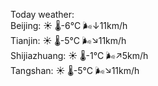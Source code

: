Today weather:  
Beijing: ☀️   🌡️-6°C 🌬️↓11km/h  
Tianjin: ☀️   🌡️-5°C 🌬️↘11km/h  
Shijiazhuang: ☀️   🌡️-1°C 🌬️↗5km/h  
Tangshan: ☀️   🌡️-5°C 🌬️↘11km/h  
